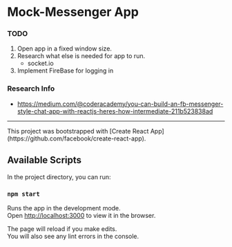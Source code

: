 # Mock-Messenger App

### TODO
1. Open app in a fixed window size. 
2. Research what else is needed for app to run.
    - socket.io
3. Implement FireBase for logging in

### Research Info
- https://medium.com/@coderacademy/you-can-build-an-fb-messenger-style-chat-app-with-reactjs-heres-how-intermediate-211b523838ad


<hr/>
This project was bootstrapped with [Create React App](https://github.com/facebook/create-react-app).

## Available Scripts

In the project directory, you can run:

### `npm start`

Runs the app in the development mode.<br />
Open [http://localhost:3000](http://localhost:3000) to view it in the browser.

The page will reload if you make edits.<br />
You will also see any lint errors in the console.